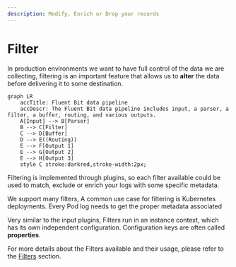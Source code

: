 ```yaml
---
description: Modify, Enrich or Drop your records
---
```


# Filter

In production environments we want to have full control of the data we are collecting, filtering is an important feature that allows us to **alter** the data before delivering it to some destination.

```mermaid
graph LR
    accTitle: Fluent Bit data pipeline
    accDescr: The Fluent Bit data pipeline includes input, a parser, a filter, a buffer, routing, and various outputs.
    A[Input] --> B[Parser]
    B --> C[Filter]
    C --> D[Buffer]
    D --> E((Routing))
    E --> F[Output 1]
    E --> G[Output 2]
    E --> H[Output 3]
    style C stroke:darkred,stroke-width:2px;
```

Filtering is implemented through plugins, so each filter available could be used to match, exclude or enrich your logs with some specific metadata.

We support many filters, A common use case for filtering is Kubernetes deployments. Every Pod log needs to get the proper metadata associated

Very similar to the input plugins, Filters run in an instance context, which has its own independent configuration. Configuration keys are often called **properties**.

For more details about the Filters available and their usage, please refer to the [Filters](https://docs.fluentbit.io/manual/pipeline/filters) section.
